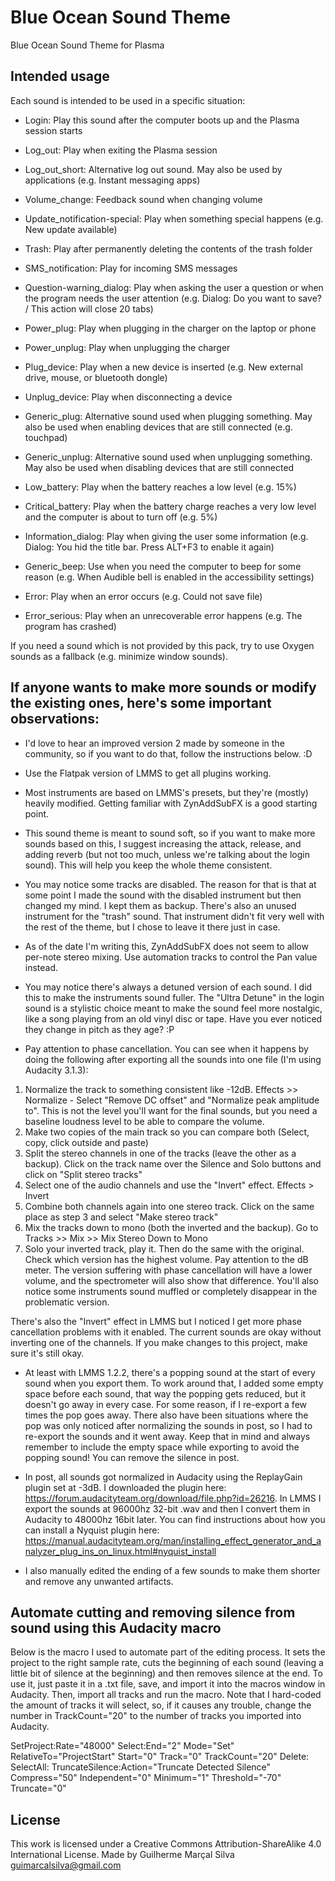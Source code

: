 # Blue Ocean Sound Theme

Blue Ocean Sound Theme for Plasma

## Intended usage

Each sound is intended to be used in a specific situation:

- Login: Play this sound after the computer boots up and the Plasma session starts

- Log_out: Play when exiting the Plasma session

- Log_out_short: Alternative log out sound. May also be used by applications (e.g. Instant messaging apps)

- Volume_change: Feedback sound when changing volume

- Update_notification-special: Play when something special happens (e.g. New update available)

- Trash: Play after permanently deleting the contents of the trash folder

- SMS_notification: Play for incoming SMS messages

- Question-warning_dialog: Play when asking the user a question or when the program needs the user attention (e.g. Dialog: Do you want to save? / This action will close 20 tabs)

- Power_plug: Play when plugging in the charger on the laptop or phone

- Power_unplug: Play when unplugging the charger

- Plug_device: Play when a new device is inserted (e.g. New external drive, mouse, or bluetooth dongle)

- Unplug_device: Play when disconnecting a device

- Generic_plug: Alternative sound used when plugging something. May also be used when enabling devices that are still connected (e.g. touchpad)

- Generic_unplug: Alternative sound used when unplugging something. May also be used when disabling devices that are still connected

- Low_battery: Play when the battery reaches a low level (e.g. 15%)

- Critical_battery: Play when the battery charge reaches a very low level and the computer is about to turn off (e.g. 5%)

- Information_dialog: Play when giving the user some information (e.g. Dialog: You hid the title bar. Press ALT+F3 to enable it again)

- Generic_beep: Use when you need the computer to beep for some reason (e.g. When Audible bell is enabled in the accessibility settings)

- Error: Play when an error occurs (e.g. Could not save file)

- Error_serious: Play when an unrecoverable error happens (e.g. The program has crashed)

If you need a sound which is not provided by this pack, try to use Oxygen sounds as a fallback (e.g. minimize window sounds).

## If anyone wants to make more sounds or modify the existing ones, here's some important observations:

- I'd love to hear an improved version 2 made by someone in the community, so if you want to do that, follow the instructions below. :D

- Use the Flatpak version of LMMS to get all plugins working.

- Most instruments are based on LMMS's presets, but they're (mostly) heavily modified. Getting familiar with ZynAddSubFX is a good starting point.

- This sound theme is meant to sound soft, so if you want to make more sounds based on this, I suggest increasing the attack, release, and adding reverb (but not too much, unless we're talking about the login sound). This will help you keep the whole theme consistent.

- You may notice some tracks are disabled. The reason for that is that at some point I made the sound with the disabled instrument but then changed my mind. I kept them as backup. There's also an unused instrument for the "trash" sound. That instrument didn't fit very well with the rest of the theme, but I chose to leave it there just in case.

- As of the date I'm writing this, ZynAddSubFX does not seem to allow per-note stereo mixing. Use automation tracks to control the Pan value instead.

- You may notice there's always a detuned version of each sound. I did this to make the instruments sound fuller. The "Ultra Detune" in the login sound is a stylistic choice meant to make the sound feel more nostalgic, like a song playing from an old vinyl disc or tape. Have you ever noticed they change in pitch as they age? :P

- Pay attention to phase cancellation. You can see when it happens by doing the following after exporting all the sounds into one file (I'm using Audacity 3.1.3):

1. Normalize the track to something consistent like -12dB. Effects >> Normalize - Select "Remove DC offset" and "Normalize peak amplitude to". This is not the level you'll want for the final sounds, but you need a baseline loudness level to be able to compare the volume.
2. Make two copies of the main track so you can compare both (Select, copy, click outside and paste)
3. Split the stereo channels in one of the tracks (leave the other as a backup). Click on the track name over the Silence and Solo buttons and click on "Split stereo tracks"
4. Select one of the audio channels and use the "Invert" effect. Effects > Invert
5. Combine both channels again into one stereo track. Click on the same place as step 3 and select "Make stereo track"
6. Mix the tracks down to mono (both the inverted and the backup). Go to Tracks >> Mix >> Mix Stereo Down to Mono
7. Solo your inverted track, play it. Then do the same with the original. Check which version has the highest volume. Pay attention to the dB meter. The version suffering with phase cancellation will have a lower volume, and the spectrometer will also show that difference. You'll also notice some instruments sound muffled or completely disappear in the problematic version.

There's also the "Invert" effect in LMMS but I noticed I get more phase cancellation problems with it enabled. The current sounds are okay without inverting one of the channels. If you make changes to this project, make sure it's still okay.

- At least with LMMS 1.2.2, there's a popping sound at the start of every sound when you export them. To work around that, I added some empty space before each sound, that way the popping gets reduced, but it doesn't go away in every case. For some reason, if I re-export a few times the pop goes away. There also have been situations where the pop was only noticed after normalizing the sounds in post, so I had to re-export the sounds and it went away. Keep that in mind and always remember to include the empty space while exporting to avoid the popping sound! You can remove the silence in post.

- In post, all sounds got normalized in Audacity using the ReplayGain plugin set at -3dB. I downloaded the plugin here: https://forum.audacityteam.org/download/file.php?id=26216. In LMMS I export the sounds at 96000hz 32-bit .wav and then I convert them in Audacity to 48000hz 16bit later. You can find instructions about how you can install a Nyquist plugin here: https://manual.audacityteam.org/man/installing_effect_generator_and_analyzer_plug_ins_on_linux.html#nyquist_install

- I also manually edited the ending of a few sounds to make them shorter and remove any unwanted artifacts.


## Automate cutting and removing silence from sound using this Audacity macro

Below is the macro I used to automate part of the editing process. It sets the project to the right sample rate, cuts the beginning of each sound (leaving a little bit of silence at the beginning) and then removes silence at the end. To use it, just paste it in a .txt file, save, and import it into the macros window in Audacity. Then, import all tracks and run the macro. Note that I hard-coded the amount of tracks it will select, so, if it causes any trouble, change the number in TrackCount="20" to the number of tracks you imported into Audacity.

SetProject:Rate="48000"
Select:End="2" Mode="Set" RelativeTo="ProjectStart" Start="0" Track="0" TrackCount="20"
Delete:
SelectAll:
TruncateSilence:Action="Truncate Detected Silence" Compress="50" Independent="0" Minimum="1" Threshold="-70" Truncate="0"

## License

This work is licensed under a Creative Commons Attribution-ShareAlike 4.0 International License. Made by Guilherme Marçal Silva <guimarcalsilva@gmail.com>